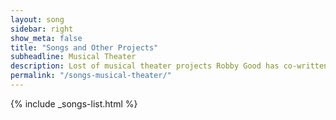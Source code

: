 ```yaml
---
layout: song
sidebar: right
show_meta: false
title: "Songs and Other Projects"
subheadline: Musical Theater
description: Lost of musical theater projects Robby Good has co-written or worked on.
permalink: "/songs-musical-theater/"
---
```


{% include _songs-list.html %}